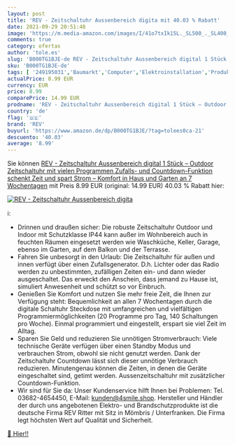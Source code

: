 ```yaml
---
layout: post
title: 'REV - Zeitschaltuhr Aussenbereich digita mit 40.03 % Rabatt'
date: 2021-09-29 20:51:48
image: 'https://m.media-amazon.com/images/I/41o7txIk15L._SL500_._SL400_.jpg'
comments: true
category: ofertas
author: 'tole.es'
slug: 'B000TG1BJE-de REV - Zeitschaltuhr Aussenbereich digital 1 Stück –...'
sku: 'B000TG1BJE-de'
tags: [ '249195031','Baumarkt','Computer','Elektroinstallation','Produkte','Stromversorgung','Zeitschaltuhren','rev', ]
actualPrice: 8.99 EUR
currency: EUR
price: 8.99
comparePrice: 14.99 EUR
prodname: 'REV - Zeitschaltuhr Aussenbereich digital 1 Stück – Outdoor Zeitschaltuhr mit vielen Programmen  Zufalls- und Countdown-Funktion schenkt Zeit und spart Strom – Komfort in Haus und Garten an 7 Wochentagen'
country: 'de'
flag: '🇩🇪'
brand: 'REV'
buyurl: 'https://www.amazon.de/dp/B000TG1BJE/?tag=tolees0ca-21'
descuento: '40.03'
average: '8.99'
---
```


Sie können [REV - Zeitschaltuhr Aussenbereich digital 1 Stück – Outdoor Zeitschaltuhr mit vielen Programmen  Zufalls- und Countdown-Funktion schenkt Zeit und spart Strom – Komfort in Haus und Garten an 7 Wochentagen](https://www.amazon.de/dp/B000TG1BJE/?tag=tolees0ca-21) mit Preis 8.99 EUR (original: 14.99 EUR) 40.03 % Rabatt hier:

[![REV - Zeitschaltuhr Aussenbereich digita](https://m.media-amazon.com/images/I/41o7txIk15L._SL500_._SL400_.jpg)](https://www.amazon.de/dp/B000TG1BJE/?tag=tolees0ca-21)

ℹ️:

- Drinnen und draußen sicher: Die robuste Zeitschaltuhr Outdoor und Indoor mit Schutzklasse IP44 kann außer im Wohnbereich auch in feuchten Räumen eingesetzt werden wie Waschküche, Keller, Garage, ebenso im Garten, auf dem Balkon und der Terrasse.
- Fahren Sie unbesorgt in den Urlaub: Die Zeitschaltuhr für außen und innen verfügt über einen Zufallsgenerator. D.h. Lichter oder das Radio werden zu unbestimmten, zufälligen Zeiten ein- und dann wieder ausgeschaltet. Das erweckt den Anschein, dass jemand zu Hause ist, simuliert Anwesenheit und schützt so vor Einbruch.
- Genießen Sie Komfort und nutzen Sie mehr freie Zeit, die Ihnen zur Verfügung steht: Bequemlichkeit an allen 7 Wochentagen durch die digitale Schaltuhr Steckdose mit umfangreichen und vielfältigen Programmiermöglichkeiten (20 Programme pro Tag, 140 Schaltungen pro Woche). Einmal programmiert und eingestellt, erspart sie viel Zeit im Alltag.
- Sparen Sie Geld und reduzieren Sie unnötigen Stromverbrauch: Viele technische Geräte verfügen über einen Standby Modus und verbrauchen Strom, obwohl sie nicht genutzt werden. Dank der Zeitschaltuhr Countdown lässt sich dieser unnötige Verbrauch reduzieren. Minutengenau können die Zeiten, in denen die Geräte eingeschaltet sind, getimt werden. Aussenzeitschaltuhr mit zusätzlicher Countdown-Funktion.
- Wir sind für Sie da: Unser Kundenservice hilft Ihnen bei Problemen: Tel. 03682-4654450, E-Mail: kunden@4smile.shop. Hersteller und Händler der durch uns angebotenen Elektro- und Brandschutzprodukte ist die deutsche Firma REV Ritter mit Sitz in Mömbris / Unterfranken. Die Firma legt höchsten Wert auf Qualität und Sicherheit.

[🛒 Hier!!](https://www.amazon.de/dp/B000TG1BJE/?tag=tolees0ca-21)
